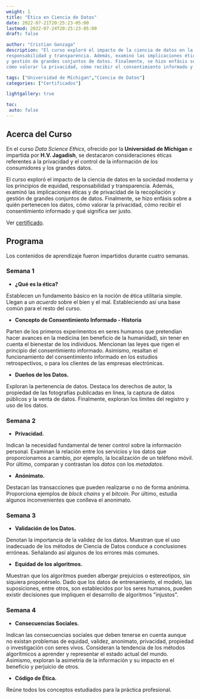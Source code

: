 ```yaml
---
weight: 1
title: "Ética en Ciencia de Datos"
date: 2022-07-21T20:25:23-05:00
lastmod: 2022-07-24T20:25:23-05:00
draft: false

author: "Cristian Gonzaga"
description: "El curso exploró el impacto de la ciencia de datos en la sociedad moderna y los principios de equidad, 
responsabilidad y transparencia. Además, examinó las implicaciones éticas y de privacidad de la recopilación
y gestión de grandes conjuntos de datos. Finalmente, se hizo enfásis sobre a quién pertenecen los datos, 
cómo valorar la privacidad, cómo recibir el consentimiento informado y qué significa ser justo. "

tags: ["Universidad de Míchigan","Ciencia de Datos"]
categories: ["Certificados"]

lightgallery: true

toc:
 auto: false
---
```

<!--more-->

## Acerca del Curso
En el curso *Data Science Ethics*, ofrecido por la **Universidad de Míchigan** e impartida por **H.V. Jagadish**,
se destacaron consideraciones éticas referentes a la privacidad y el control de la información de los
consumidores y los grandes datos.

El curso exploró el impacto de la ciencia de datos en la sociedad moderna y los principios de equidad, 
responsabilidad y transparencia. Además, examinó las implicaciones éticas y de privacidad de la recopilación
y gestión de grandes conjuntos de datos. Finalmente, se hizo enfásis sobre a quién pertenecen los datos, 
cómo valorar la privacidad, cómo recibir el consentimiento informado y qué significa ser justo. 

Ver [certificado](https://coursera.org/share/925b5821fc332387afcf04bfd52b1c38).

## Programa

Los contenidos de aprendizaje fueron impartidos durante cuatro semanas.

### Semana 1
* **¿Qué es la ética?**

Establecen un fundamento básico en la noción de ética utilitaria simple. Llegan a un *acuerdo* sobre
el bien y el mal. Estableciendo así una base común para el resto del curso.

* **Concepto de Consentimiento Informado - Historia**

Parten de los primeros experimentos en seres humanos que pretendían hacer avances en la medicina (en beneficio de la humanidad),
sin tener en cuenta el bienestar de los individuos. Mencionan las leyes que rigen el principio del consentimiento informado. 
Asimismo, resaltan el funcionamiento del consentimiento informado en los estudios retrospectivos, o para los clientes de 
las empresas electrónicas.

* **Dueños de los Datos.**

Exploran la pertenencia de datos. Destaca los derechos de autor, la propiedad de las fotografías publicadas en línea, la 
captura de datos públicos y la venta de datos. Finalmente, exploran los límites del registro y uso de los datos.


### Semana 2
* **Privacidad.**

Indican la necesidad fundamental de tener control sobre la información personal. Examinan la relación entre los servicios y 
los datos que proporcionamos a cambio, por ejemplo, la localización de un teléfono móvil. Por último, comparan y contrastan los 
*datos* con los *metadatos*.


* **Anónimato.**

Destacan las transacciones que pueden realizarse o no de forma anónima. Proporciona ejemplos de *block chains* y el *bitcoin*. 
Por último, estudia algunos inconvenientes que conlleva el anonimato.

### Semana 3
* **Validación de los Datos.**

Denotan la importancia de la validez de los datos. Muestran que el uso inadecuado de los métodos de Ciencia de Datos conduce a conclusiones
erróneas. Señalando así algunos de los errores más comunes.

* **Equidad de los algoritmos.**

Muestran que los algoritmos pueden albergar prejuicios o estereotipos, sin siquiera proponérselo. Dado que los datos de entrenamiento,
el modelo, las suposiciones, entre otros, son establecidos por los seres humanos, pueden existir decisiones que impliquen el desarrollo de 
algoritmos "injustos".

### Semana 4
* **Consecuencias Sociales.**

Indican las consecuencias sociales que deben tenerse en cuenta aunque no existan problemas de equidad, validez, anonimato, privacidad,
propiedad o investigación con seres vivos. Consideran la tendencia de los métodos algorítmicos a aprender y representar el estado actual
del mundo. Asimismo, exploran la asimetría de la información y su impacto en el beneficio y perjuicio de otros.

* **Código de Ética.**

Reúne todos los conceptos estudiados para la práctica profesional.

